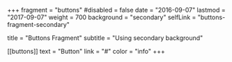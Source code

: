 +++
fragment = "buttons"
#disabled = false
date = "2016-09-07"
lastmod = "2017-09-07"
weight = 700
background = "secondary"
selfLink = "buttons-fragment-secondary"

title = "Buttons Fragment"
subtitle = "Using secondary background"

[[buttons]]
  text = "Button"
  link = "#"
  color = "info"
+++
